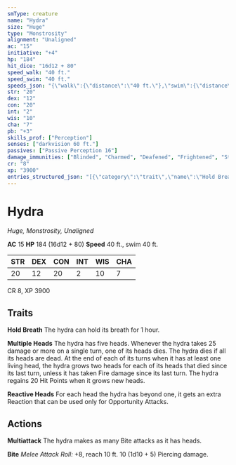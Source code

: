 ```yaml
---
smType: creature
name: "Hydra"
size: "Huge"
type: "Monstrosity"
alignment: "Unaligned"
ac: "15"
initiative: "+4"
hp: "184"
hit_dice: "16d12 + 80"
speed_walk: "40 ft."
speed_swim: "40 ft."
speeds_json: "{\"walk\":{\"distance\":\"40 ft.\"},\"swim\":{\"distance\":\"40 ft.\"}}"
str: "20"
dex: "12"
con: "20"
int: "2"
wis: "10"
cha: "7"
pb: "+3"
skills_prof: ["Perception"]
senses: ["darkvision 60 ft."]
passives: ["Passive Perception 16"]
damage_immunities: ["Blinded", "Charmed", "Deafened", "Frightened", "Stunned", "Unconscious"]
cr: "8"
xp: "3900"
entries_structured_json: "[{\"category\":\"trait\",\"name\":\"Hold Breath\",\"text\":\"The hydra can hold its breath for 1 hour.\"},{\"category\":\"trait\",\"name\":\"Multiple Heads\",\"text\":\"The hydra has five heads. Whenever the hydra takes 25 damage or more on a single turn, one of its heads dies. The hydra dies if all its heads are dead. At the end of each of its turns when it has at least one living head, the hydra grows two heads for each of its heads that died since its last turn, unless it has taken Fire damage since its last turn. The hydra regains 20 Hit Points when it grows new heads.\"},{\"category\":\"trait\",\"name\":\"Reactive Heads\",\"text\":\"For each head the hydra has beyond one, it gets an extra Reaction that can be used only for Opportunity Attacks.\"},{\"category\":\"action\",\"name\":\"Multiattack\",\"text\":\"The hydra makes as many Bite attacks as it has heads.\"},{\"category\":\"action\",\"name\":\"Bite\",\"text\":\"*Melee Attack Roll:* +8, reach 10 ft. 10 (1d10 + 5) Piercing damage.\",\"kind\":\"Melee Attack Roll\",\"to_hit\":\"+8\",\"range\":\"10 ft\",\"damage\":\"10 (1d10 + 5) Piercing\"}]"
---
```


# Hydra
*Huge, Monstrosity, Unaligned*

**AC** 15
**HP** 184 (16d12 + 80)
**Speed** 40 ft., swim 40 ft.

| STR | DEX | CON | INT | WIS | CHA |
| --- | --- | --- | --- | --- | --- |
| 20 | 12 | 20 | 2 | 10 | 7 |

CR 8, XP 3900

## Traits

**Hold Breath**
The hydra can hold its breath for 1 hour.

**Multiple Heads**
The hydra has five heads. Whenever the hydra takes 25 damage or more on a single turn, one of its heads dies. The hydra dies if all its heads are dead. At the end of each of its turns when it has at least one living head, the hydra grows two heads for each of its heads that died since its last turn, unless it has taken Fire damage since its last turn. The hydra regains 20 Hit Points when it grows new heads.

**Reactive Heads**
For each head the hydra has beyond one, it gets an extra Reaction that can be used only for Opportunity Attacks.

## Actions

**Multiattack**
The hydra makes as many Bite attacks as it has heads.

**Bite**
*Melee Attack Roll:* +8, reach 10 ft. 10 (1d10 + 5) Piercing damage.
